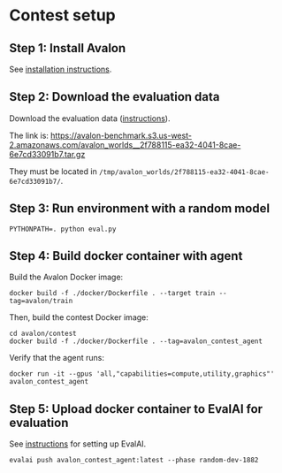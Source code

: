 # Contest setup

## Step 1: Install Avalon

See [installation instructions](../README.md).

## Step 2: Download the evaluation data

Download the evaluation data ([instructions](../docs/avalon_baselines.md)).

The link is: https://avalon-benchmark.s3.us-west-2.amazonaws.com/avalon_worlds__2f788115-ea32-4041-8cae-6e7cd33091b7.tar.gz

They must be located in `/tmp/avalon_worlds/2f788115-ea32-4041-8cae-6e7cd33091b7/`.

## Step 3: Run environment with a random model

```
PYTHONPATH=. python eval.py
```

## Step 4: Build docker container with agent

Build the Avalon Docker image:

```
docker build -f ./docker/Dockerfile . --target train --tag=avalon/train
```

Then, build the contest Docker image:

```
cd avalon/contest
docker build -f ./docker/Dockerfile . --tag=avalon_contest_agent
```

Verify that the agent runs:

```
docker run -it --gpus 'all,"capabilities=compute,utility,graphics"' avalon_contest_agent
```

## Step 5: Upload docker container to EvalAI for evaluation

See [instructions](https://cli.eval.ai/) for setting up EvalAI.

```
evalai push avalon_contest_agent:latest --phase random-dev-1882
```